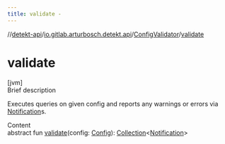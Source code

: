 ```yaml
---
title: validate -
---
```

//[detekt-api](../../index.md)/[io.gitlab.arturbosch.detekt.api](../index.md)/[ConfigValidator](index.md)/[validate](validate.md)



# validate  
[jvm]  
Brief description  


Executes queries on given config and reports any warnings or errors via [Notification](../-notification/index.md)s.

  
Content  
abstract fun [validate](validate.md)(config: [Config](../-config/index.md)): [Collection](https://kotlinlang.org/api/latest/jvm/stdlib/kotlin.collections/-collection/index.html)<[Notification](../-notification/index.md)>  



